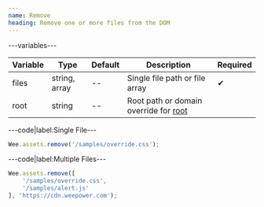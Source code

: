 ```yaml
---
name: Remove
heading: Remove one or more files from the DOM
---
```


---variables---

| Variable | Type | Default | Description | Required |
| -- | -- | -- | -- | -- |
| files | string, array | -- | Single file path or file array | ✔ |
| root | string | -- | Root path or domain override for [root](#root) ||

---code|label:Single File---

```javascript
Wee.assets.remove('/samples/override.css');
```

---code|label:Multiple Files---

```javascript
Wee.assets.remove([
	'/samples/override.css',
	'/samples/alert.js'
], 'https://cdn.weepower.com');
```